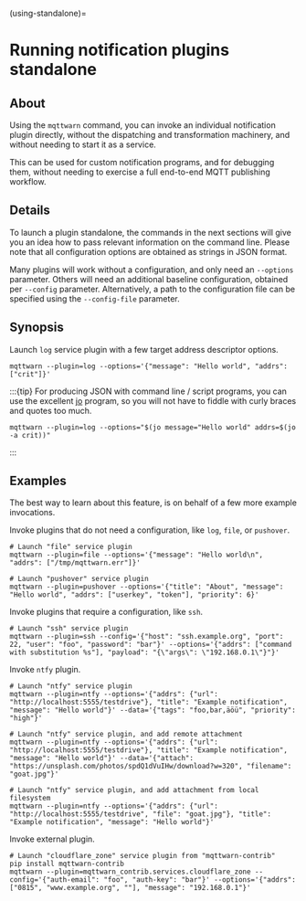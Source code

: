 (using-standalone)=
# Running notification plugins standalone


## About

Using the `mqttwarn` command, you can invoke an individual notification plugin
directly, without the dispatching and transformation machinery, and without
needing to start it as a service.

This can be used for custom notification programs, and for debugging them,
without needing to exercise a full end-to-end MQTT publishing workflow.


## Details

To launch a plugin standalone, the commands in the next sections will give you an
idea how to pass relevant information on the command line. Please note that all
configuration options are obtained as strings in JSON format.

Many plugins will work without a configuration, and only need an `--options`
parameter. Others will need an additional baseline configuration, obtained per
`--config` parameter. Alternatively, a path to the configuration file can be
specified using the `--config-file` parameter.


## Synopsis

Launch `log` service plugin with a few target address descriptor options.
```shell
mqttwarn --plugin=log --options='{"message": "Hello world", "addrs": ["crit"]}'
```

:::{tip}
For producing JSON with command line / script programs, you can use the excellent
[jo] program, so you will not have to fiddle with curly braces and quotes too much.
```shell
mqttwarn --plugin=log --options="$(jo message="Hello world" addrs=$(jo -a crit))"
```
:::


## Examples

The best way to learn about this feature, is on behalf of a few more example invocations.

Invoke plugins that do not need a configuration, like `log`, `file`, or `pushover`.
```shell
# Launch "file" service plugin
mqttwarn --plugin=file --options='{"message": "Hello world\n", "addrs": ["/tmp/mqttwarn.err"]}'

# Launch "pushover" service plugin
mqttwarn --plugin=pushover --options='{"title": "About", "message": "Hello world", "addrs": ["userkey", "token"], "priority": 6}'
```

Invoke plugins that require a configuration, like `ssh`.
```shell
# Launch "ssh" service plugin
mqttwarn --plugin=ssh --config='{"host": "ssh.example.org", "port": 22, "user": "foo", "password": "bar"}' --options='{"addrs": ["command with substitution %s"], "payload": "{\"args\": \"192.168.0.1\"}"}'
```

Invoke `ntfy` plugin.
```shell
# Launch "ntfy" service plugin
mqttwarn --plugin=ntfy --options='{"addrs": {"url": "http://localhost:5555/testdrive"}, "title": "Example notification", "message": "Hello world"}' --data='{"tags": "foo,bar,äöü", "priority": "high"}'

# Launch "ntfy" service plugin, and add remote attachment
mqttwarn --plugin=ntfy --options='{"addrs": {"url": "http://localhost:5555/testdrive"}, "title": "Example notification", "message": "Hello world"}' --data='{"attach": "https://unsplash.com/photos/spdQ1dVuIHw/download?w=320", "filename": "goat.jpg"}'

# Launch "ntfy" service plugin, and add attachment from local filesystem
mqttwarn --plugin=ntfy --options='{"addrs": {"url": "http://localhost:5555/testdrive", "file": "goat.jpg"}, "title": "Example notification", "message": "Hello world"}'
```

Invoke external plugin.
```shell
# Launch "cloudflare_zone" service plugin from "mqttwarn-contrib"
pip install mqttwarn-contrib
mqttwarn --plugin=mqttwarn_contrib.services.cloudflare_zone --config='{"auth-email": "foo", "auth-key": "bar"}' --options='{"addrs": ["0815", "www.example.org", ""], "message": "192.168.0.1"}'
```


[jo]: https://github.com/jpmens/jo
